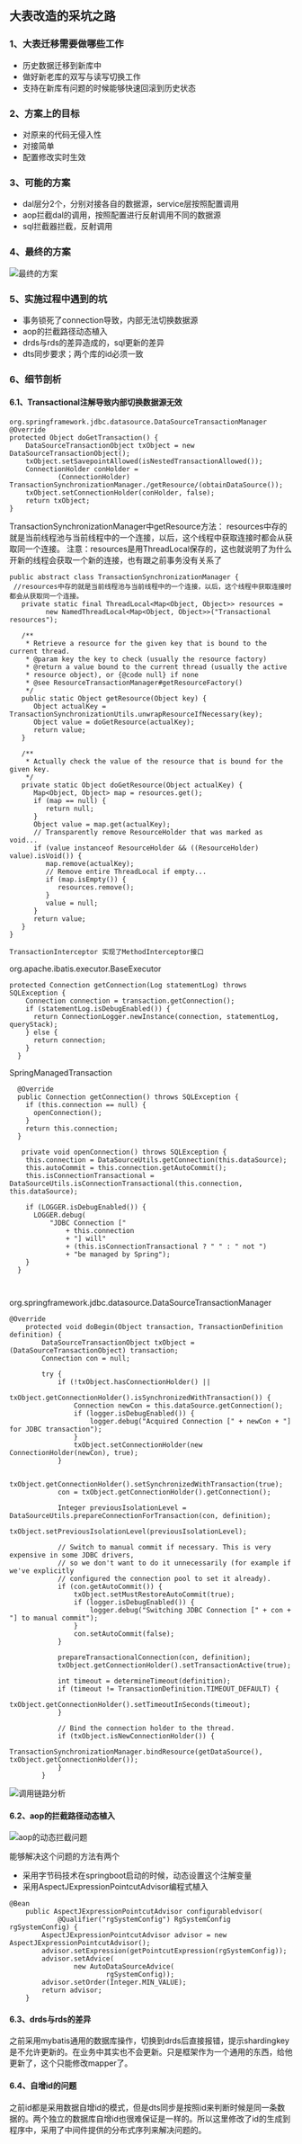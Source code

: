 ## 大表改造的采坑之路

### 1、大表迁移需要做哪些工作

+ 历史数据迁移到新库中
+ 做好新老库的双写与读写切换工作
+ 支持在新库有问题的时候能够快速回滚到历史状态



### 2、方案上的目标

+ 对原来的代码无侵入性
+ 对接简单
+ 配置修改实时生效

### 3、可能的方案

+ dal层分2个，分别对接各自的数据源，service层按照配置调用
+ aop拦截dal的调用，按照配置进行反射调用不同的数据源
+ sql拦截器拦截，反射调用



### 4、最终的方案

![最终的方案](https://cdn.jsdelivr.net/gh/chen-xing/figure_bed/cdn/20201207203756164.png)

### 5、实施过程中遇到的坑

+ 事务锁死了connection导致，内部无法切换数据源
+ aop的拦截路径动态植入
+ drds与rds的差异造成的，sql更新的差异
+ dts同步要求；两个库的id必须一致



### 6、细节剖析

#### 6.1、Transactional注解导致内部切换数据源无效

```
org.springframework.jdbc.datasource.DataSourceTransactionManager
@Override
protected Object doGetTransaction() {
    DataSourceTransactionObject txObject = new DataSourceTransactionObject();
    txObject.setSavepointAllowed(isNestedTransactionAllowed());
    ConnectionHolder conHolder =
            (ConnectionHolder) TransactionSynchronizationManager./getResource/(obtainDataSource());
    txObject.setConnectionHolder(conHolder, false);
    return txObject;
}
```

TransactionSynchronizationManager中getResource方法：
 resources中存的就是当前线程池与当前线程中的一个连接，以后，这个线程中获取连接时都会从获取同一个连接。
 注意：resources是用ThreadLocal保存的，这也就说明了为什么开新的线程会获取一个新的连接，也有跟之前事务没有关系了

```
public abstract class TransactionSynchronizationManager {
 //resources中存的就是当前线程池与当前线程中的一个连接，以后，这个线程中获取连接时都会从获取同一个连接。
   private static final ThreadLocal<Map<Object, Object>> resources =
         new NamedThreadLocal<Map<Object, Object>>("Transactional resources");
 
   /**
    * Retrieve a resource for the given key that is bound to the current thread.
    * @param key the key to check (usually the resource factory)
    * @return a value bound to the current thread (usually the active
    * resource object), or {@code null} if none
    * @see ResourceTransactionManager#getResourceFactory()
    */
   public static Object getResource(Object key) {
      Object actualKey = TransactionSynchronizationUtils.unwrapResourceIfNecessary(key);
      Object value = doGetResource(actualKey);
      return value;
   }
 
   /**
    * Actually check the value of the resource that is bound for the given key.
    */
   private static Object doGetResource(Object actualKey) {
      Map<Object, Object> map = resources.get();
      if (map == null) {
         return null;
      }
      Object value = map.get(actualKey);
      // Transparently remove ResourceHolder that was marked as void...
      if (value instanceof ResourceHolder && ((ResourceHolder) value).isVoid()) {
         map.remove(actualKey);
         // Remove entire ThreadLocal if empty...
         if (map.isEmpty()) {
            resources.remove();
         }
         value = null;
      }
      return value;
   }
}
```



```
TransactionInterceptor 实现了MethodInterceptor接口
```
org.apache.ibatis.executor.BaseExecutor
```
protected Connection getConnection(Log statementLog) throws SQLException {
    Connection connection = transaction.getConnection();
    if (statementLog.isDebugEnabled()) {
      return ConnectionLogger.newInstance(connection, statementLog, queryStack);
    } else {
      return connection;
    }
  }
```

SpringManagedTransaction
```
  @Override
  public Connection getConnection() throws SQLException {
    if (this.connection == null) {
      openConnection();
    }
    return this.connection;
  }
  
   private void openConnection() throws SQLException {
    this.connection = DataSourceUtils.getConnection(this.dataSource);
    this.autoCommit = this.connection.getAutoCommit();
    this.isConnectionTransactional = DataSourceUtils.isConnectionTransactional(this.connection, this.dataSource);

    if (LOGGER.isDebugEnabled()) {
      LOGGER.debug(
          "JDBC Connection ["
              + this.connection
              + "] will"
              + (this.isConnectionTransactional ? " " : " not ")
              + "be managed by Spring");
    }
  }
  
  
```

org.springframework.jdbc.datasource.DataSourceTransactionManager

```
@Override
	protected void doBegin(Object transaction, TransactionDefinition definition) {
		DataSourceTransactionObject txObject = (DataSourceTransactionObject) transaction;
		Connection con = null;

		try {
			if (!txObject.hasConnectionHolder() ||
					txObject.getConnectionHolder().isSynchronizedWithTransaction()) {
				Connection newCon = this.dataSource.getConnection();
				if (logger.isDebugEnabled()) {
					logger.debug("Acquired Connection [" + newCon + "] for JDBC transaction");
				}
				txObject.setConnectionHolder(new ConnectionHolder(newCon), true);
			}

			txObject.getConnectionHolder().setSynchronizedWithTransaction(true);
			con = txObject.getConnectionHolder().getConnection();

			Integer previousIsolationLevel = DataSourceUtils.prepareConnectionForTransaction(con, definition);
			txObject.setPreviousIsolationLevel(previousIsolationLevel);

			// Switch to manual commit if necessary. This is very expensive in some JDBC drivers,
			// so we don't want to do it unnecessarily (for example if we've explicitly
			// configured the connection pool to set it already).
			if (con.getAutoCommit()) {
				txObject.setMustRestoreAutoCommit(true);
				if (logger.isDebugEnabled()) {
					logger.debug("Switching JDBC Connection [" + con + "] to manual commit");
				}
				con.setAutoCommit(false);
			}

			prepareTransactionalConnection(con, definition);
			txObject.getConnectionHolder().setTransactionActive(true);

			int timeout = determineTimeout(definition);
			if (timeout != TransactionDefinition.TIMEOUT_DEFAULT) {
				txObject.getConnectionHolder().setTimeoutInSeconds(timeout);
			}

			// Bind the connection holder to the thread.
			if (txObject.isNewConnectionHolder()) {
				TransactionSynchronizationManager.bindResource(getDataSource(), txObject.getConnectionHolder());
			}
		}
```

![调用链路分析](https://cdn.jsdelivr.net/gh/chen-xing/figure_bed/images/20201208160138.png)

#### 6.2、aop的拦截路径动态植入

![aop的动态拦截问题](https://cdn.jsdelivr.net/gh/chen-xing/figure_bed/images/20201208160105.png)

能够解决这个问题的方法有两个

+ 采用字节码技术在springboot启动的时候，动态设置这个注解变量
+ 采用AspectJExpressionPointcutAdvisor编程式植入

```
@Bean
    public AspectJExpressionPointcutAdvisor configurabledvisor(
            @Qualifier("rgSystemConfig") RgSystemConfig rgSystemConfig) {
        AspectJExpressionPointcutAdvisor advisor = new AspectJExpressionPointcutAdvisor();
        advisor.setExpression(getPointcutExpression(rgSystemConfig));
        advisor.setAdvice(
                new AutoDataSourceAdvice(
                        rgSystemConfig));
        advisor.setOrder(Integer.MIN_VALUE);
        return advisor;
    }
```



#### 6.3、drds与rds的差异

之前采用mybatis通用的数据库操作，切换到drds后直接报错，提示shardingkey是不允许更新的。在业务中其实也不会更新。只是框架作为一个通用的东西，给他更新了，这个只能修改mapper了。

#### 6.4、自增id的问题

之前id都是采用数据自增id的模式，但是dts同步是按照id来判断时候是同一条数据的。两个独立的数据库自增id也很难保证是一样的。所以这里修改了id的生成到程序中，采用了中间件提供的分布式序列来解决问题的。